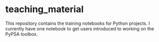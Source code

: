 # teaching_material

This repository contains the training notebooks for Python projects. I currently have one notebook to get users introduced to working on the PyPSA toolbox. 
